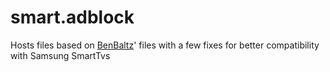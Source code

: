# smart.adblock
Hosts files based on [BenBaltz](https://github.com/BenBaltz)' files with a few fixes for better compatibility with Samsung SmartTvs
